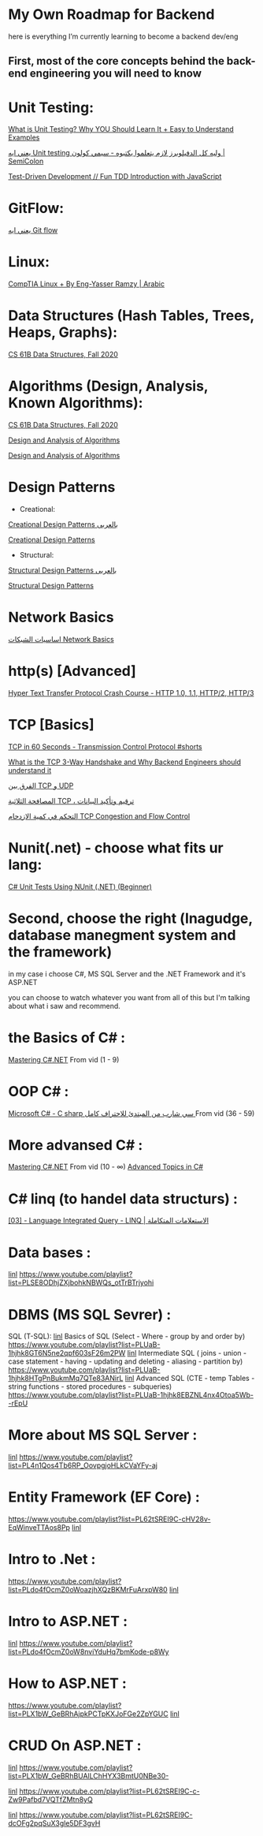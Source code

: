 # My Own Roadmap for Backend

here is everything I’m currently learning to become a backend dev/eng


## First, most of the core concepts behind the back-end engineering you will need to know 

# Unit Testing: 
[What is Unit Testing? Why YOU Should Learn It + Easy to Understand Examples
](https://youtu.be/3kzHmaeozDI)

[يعني ايه Unit testing وليه كل الدفيلوبرز لازم يتعلموا يكتبوه - سيمي كولون | SemiColon
](https://youtu.be/B9rLLcVQfpI)

[Test-Driven Development // Fun TDD Introduction with JavaScript
](https://youtu.be/Jv2uxzhPFl4)

# GitFlow:

[يعني ايه Git flow
](https://youtu.be/7OTrHx56GfE)

# Linux: 

[CompTIA Linux + By Eng-Yasser Ramzy | Arabic
](https://www.youtube.com/playlist?list=PLCIJjtzQPZJ8KxEi278nugeO6R_9-Cn5o)

# Data Structures (Hash Tables, Trees, Heaps, Graphs):

[CS 61B Data Structures, Fall 2020](http://fa20.datastructur.es/)

# Algorithms (Design, Analysis, Known Algorithms):

[CS 61B Data Structures, Fall 2020](http://fa20.datastructur.es/)

[Design and Analysis of Algorithms
](https://www.youtube.com/playlist?list=PLr7b601VVxDJosOo8vapZWRY2TIrN3omJ)

[Design and Analysis of Algorithms](https://www.youtube.com/playlist?list=PLYT7YDstBQmHr7eumHSrdo1aTMpqrpPDa)

# Design Patterns

- Creational: 

[Creational Design Patterns بالعربى](https://www.youtube.com/playlist?list=PLnqAlQ9hFYdewk9UKGBcHLulZNUBpNSKJ)

[Creational Design Patterns](https://www.youtube.com/playlist?list=PLn05u4nMKcB-1BSfb3L-09hkcSgNZHrv7)

- Structural:
 
[Structural Design Patterns بالعربى](https://www.youtube.com/playlist?list=PLnqAlQ9hFYdcW3viz_oXRal_FNkg2Dssm)

[Structural Design Patterns](https://www.youtube.com/playlist?list=PLn05u4nMKcB_QzKVeALuCiTyJIFGKyfkg)

# Network Basics
[اساسيات الشبكات Network Basics](https://www.youtube.com/playlist?list=PLjEjN3kziQ45zTd6MjWiltUgybVCzGBao)

# http(s) [Advanced]
[Hyper Text Transfer Protocol Crash Course - HTTP 1.0, 1.1, HTTP/2, HTTP/3](https://youtu.be/0OrmKCB0UrQ)

# TCP [Basics]
[TCP in 60 Seconds - Transmission Control Protocol #shorts](https://youtu.be/n-paFbO1hXE)

[What is the TCP 3-Way Handshake and Why Backend Engineers should understand it](https://youtu.be/bW_BILl7n0Y)

[الفرق بين TCP و UDP](https://youtu.be/6PBFPOHB9C4)

[المصافحة الثلاثية TCP ، ترقيم وتأكيد البيانات](https://youtu.be/c6DbrBSog74)

[التحكم في كمية الازدحام TCP Congestion and Flow Control](https://youtu.be/M_bN1ecKQmQ)


# Nunit(.net) - choose what fits ur lang:

[C# Unit Tests Using NUnit (.NET) (Beginner)
](https://youtu.be/uvqAGchg8bc) 


# Second, choose the right (lnagudge, database manegment system and the framework)
 
in my case i choose C#, MS SQL Server and the .NET Framework and it's ASP.NET

you can choose to watch whatever you want from all of this but I'm talking about what i saw and recommend. 

# the Basics of C# :
[Mastering C#.NET](https://www.youtube.com/playlist?list=PL4n1Qos4Tb6SWPbJNpiznp-Ok4A8J_23l) From vid (1 - 9) 

# OOP C# : 
[Microsoft C# - C sharp سي شارب من المبتدئ للاحتراف كامل ](https://www.youtube.com/playlist?list=PLMYF6NkLrdN-S0ZU-r5cZSJSXk3VJ60VJ) From vid (36 - 59) 

# More advansed C# :  
[Mastering C#.NET](https://www.youtube.com/playlist?list=PL4n1Qos4Tb6SWPbJNpiznp-Ok4A8J_23l) From vid (10 - ∞)
[Advanced Topics in C#](https://www.youtube.com/playlist?list=PLLWMQd6PeGY12yNE714jffLFnMVZCwvvZ)

# C# linq (to handel data structurs) :
[[03] - Language Integrated Query - LINQ | الاستعلامات المتكاملة](https://www.youtube.com/playlist?list=PL4n1Qos4Tb6Sj1Y4xJuJoWCuqleeG2yt6)

# Data bases :
[linl](https://youtu.be/6PBFPOHB9C4)
https://www.youtube.com/playlist?list=PLSE8ODhjZXjbohkNBWQs_otTrBTrjyohi

# DBMS (MS SQL Sevrer) :
SQL (T-SQL):
[linl](https://youtu.be/6PBFPOHB9C4)
Basics of SQL (Select - Where - group by and order by) 
https://www.youtube.com/playlist?list=PLUaB-1hjhk8GT6N5ne2qpf603sF26m2PW
[linl](https://youtu.be/6PBFPOHB9C4)
Intermediate SQL ( joins - union - case statement - having - updating and deleting - aliasing - partition by)
https://www.youtube.com/playlist?list=PLUaB-1hjhk8HTgPnBukmMq7QTe83ANirL 
[linl](https://youtu.be/6PBFPOHB9C4)
Advanced SQL (CTE - temp Tables - string functions - stored procedures - subqueries)
https://www.youtube.com/playlist?list=PLUaB-1hjhk8EBZNL4nx4Otoa5Wb--rEpU

# More about MS SQL Server :
[linl](https://youtu.be/6PBFPOHB9C4)
https://www.youtube.com/playlist?list=PL4n1Qos4Tb6RP_OovpgjoHLkCVaYFy-aj

# Entity Framework (EF Core) :
https://www.youtube.com/playlist?list=PL62tSREI9C-cHV28v-EqWinveTTAos8Pp
[linl](https://youtu.be/6PBFPOHB9C4)


# Intro to .Net :
https://www.youtube.com/playlist?list=PLdo4fOcmZ0oWoazjhXQzBKMrFuArxpW80
[linl](https://youtu.be/6PBFPOHB9C4)


# Intro to ASP.NET : 
[linl](https://youtu.be/6PBFPOHB9C4)
https://www.youtube.com/playlist?list=PLdo4fOcmZ0oW8nviYduHq7bmKode-p8Wy

# How to ASP.NET :
https://www.youtube.com/playlist?list=PLX1bW_GeBRhAjpkPCTpKXJoFGe2ZpYGUC
[linl](https://youtu.be/6PBFPOHB9C4)

# CRUD On ASP.NET :
[linl](https://youtu.be/6PBFPOHB9C4)
https://www.youtube.com/playlist?list=PLX1bW_GeBRhBUAlLChHYX3BmtU0NBe30-

[linl](https://youtu.be/6PBFPOHB9C4)
https://www.youtube.com/playlist?list=PL62tSREI9C-c-Zw9Pafbd7VQTfZMtn8yQ


[linl](https://youtu.be/6PBFPOHB9C4)
https://www.youtube.com/playlist?list=PL62tSREI9C-dcOFg2pqSuX3gle5DF3gvH




